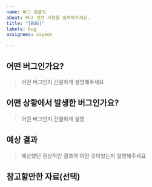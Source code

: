 ```yaml
---
name: 버그 템플릿
about: 버그 관련 사항을 입력해주세요.
title: "[BUG]"
labels: bug
assignees: xxyeon

---
```


## 어떤 버그인가요?

> 어떤 버그인지 간결하게 설명해주세요

## 어떤 상황에서 발생한 버그인가요?

> 어떤 버그인지 간결하게 설명

## 예상 결과

> 예상했던 정상적인 결과가 어떤 것이었는지 설명해주세요

## 참고할만한 자료(선택)

